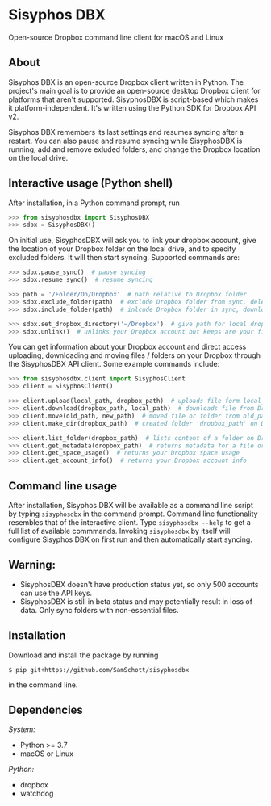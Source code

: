 # Sisyphos DBX
Open-source Dropbox command line client for macOS and Linux

## About
Sisyphos DBX is an open-source Dropbox client written in Python. The project's main goal is to provide an open-source desktop Dropbox client for platforms that aren't supported. SisyphosDBX is script-based which makes it platform-independent. It's written using the Python SDK for Dropbox API v2.

Sisyphos DBX remembers its last settings and resumes syncing after a restart. You can also pause and resume syncing while SisyphosDBX is running, add and remove exluded folders, and change the Dropbox location on the local drive.

## Interactive usage (Python shell)

After installation, in a Python command prompt, run
```Python
>>> from sisyphosdbx import SisyphosDBX
>>> sdbx = SisyphosDBX()
```
On initial use, SisyphosDBX will ask you to link your dropbox account, give the location of your Dropbox folder on the local drive, and to specify excluded folders. It will then start syncing. Supported commands are:

```Python
>>> sdbx.pause_sync()  # pause syncing
>>> sdbx.resume_sync()  # resume syncing

>>> path = '/Folder/On/Dropbox'  # path relative to Dropbox folder
>>> sdbx.exclude_folder(path)  # exclude Dropbox folder from sync, delete locally
>>> sdbx.include_folder(path)  # inlcude Dropbox folder in sync, download its contents

>>> sdbx.set_dropbox_directory('~/Dropbox')  # give path for local dropbox folder
>>> sdbx.unlink()  # unlinks your Dropbox account but keeps are your files
```

You can get information about your Dropbox account and direct access uploading, downloading and moving files / folders on your Dropbox through the SisyphosDBX API client. Some example commands include:

```Python
>>> from sisyphosdbx.client import SisyphosClient
>>> client = SisyphosClient()

>>> client.upload(local_path, dropbox_path)  # uploads file form local_path to Dropbox
>>> client.download(dropbox_path, local_path)  # downloads file from Dropbox to local_path
>>> client.move(old_path, new_path)  # moved file or folder from old_path to new_path on Dropbox
>>> client.make_dir(dropbox_path)  # created folder 'dropbox_path' on Dropbox

>>> client.list_folder(dropbox_path)  # lists content of a folder on Dropbox
>>> client.get_metadata(dropbox_path)  # returns metadata for a file or folder on Dropbox
>>> client.get_space_usage()  # returns your Dropbox space usage
>>> client.get_account_info()  # returns your Dropbox account info
```

## Command line usage
After installation, Sisyphos DBX will be available as a command line script by typing `sisyphosdbx` in the command prompt. Command line functionality resembles that of the interactive client. Type `sisyphosdbx --help` to get a full list of available commmands. Invoking `sisyphosdbx` by itself will configure Sisyphos DBX on first run and then automatically start syncing.

## Warning:
- SisyphosDBX doesn't have production status yet, so only 500 accounts can use the API keys.
- SisyphosDBX is still in beta status and may potentially result in loss of data. Only sync folders with non-essential files.

## Installation
Download and install the package by running
```console
$ pip git+https://github.com/SamSchott/sisyphosdbx
```
in the command line.

## Dependencies
*System:*
- Python >= 3.7
- macOS or Linux

*Python:*
- dropbox
- watchdog
